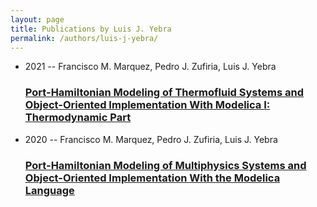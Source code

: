```yaml
---
layout: page
title: Publications by Luis J. Yebra
permalink: /authors/luis-j-yebra/
---
```


<ul class="post-list">
<li><span class='post-meta'>2021 -- Francisco M. Marquez, Pedro J. Zufiria, Luis J. Yebra</span><h3><a class='post-link' href='../../port-hamiltonian-modeling-of-thermofluid-systems-and-object-oriented-implementation-with-modelica-i-thermodynamic-part'>Port-Hamiltonian Modeling of Thermofluid Systems and Object-Oriented Implementation With Modelica I: Thermodynamic Part</a></h3></li>
<li><span class='post-meta'>2020 -- Francisco M. Marquez, Pedro J. Zufiria, Luis J. Yebra</span><h3><a class='post-link' href='../../port-hamiltonian-modeling-of-multiphysics-systems-and-object-oriented-implementation-with-the-modelica-language'>Port-Hamiltonian Modeling of Multiphysics Systems and Object-Oriented Implementation With the Modelica Language</a></h3></li>

</ul>
